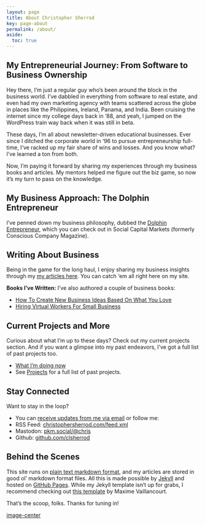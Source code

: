 ```yaml
---
layout: page
title: About Christopher Sherrod
key: page-about
permalink: /about/
aside:
  toc: true
---
```

## My Entrepreneurial Journey: From Software to Business Ownership
Hey there, I’m just a regular guy who’s been around the block in the business world. I’ve dabbled in everything from software to real estate, and even had my own marketing agency with teams scattered across the globe in places like the Philippines, Ireland, Panama, and India. Been cruising the internet since my college days back in ‘88, and yeah, I jumped on the WordPress train way back when it was still in beta.

These days, I’m all about newsletter-driven educational businesses. Ever since I ditched the corporate world in ‘96 to pursue entrepreneurship full-time, I’ve racked up my fair share of wins and losses. And you know what? I’ve learned a ton from both.

Now, I’m paying it forward by sharing my experiences through my business books and articles. My mentors helped me figure out the biz game, so now it’s my turn to pass on the knowledge.

## My Business Approach: The Dolphin Entrepreneur
I’ve penned down my business philosophy, dubbed the [Dolphin Entrepreneur](https://socapglobal.com/2017/08/forget-shark-tank-dolphin-entrepreneur-instead/), which you can check out in Social Capital Markets (formerly Conscious Company Magazine).

## Writing About Business
Being in the game for the long haul, I enjoy sharing my business insights through my [my articles here](https://christophersherrod.com/archive/). You can catch ‘em all right here on my site.

**Books I’ve Written:**
I’ve also authored a couple of business books:
- [How To Create New Business Ideas Based On What You Love](https://amzn.to/3oZlRrW)
- [Hiring Virtual Workers For Small Business](https://amzn.to/2FvAxx9)

## Current Projects and More
Curious about what I’m up to these days? Check out my current projects section. And if you want a glimpse into my past endeavors, I’ve got a full list of past projects too.
- [What I’m doing now](https://christophersherrod.com/now/)
- See [Projects](https://christophersherrod.com/projects) for a full list of past projects.

## Stay Connected
Want to stay in the loop?
- You can [receive updates from me via email](https://christophersherrod.com/newsletter/) or follow me:
- RSS Feed: [christophersherrod.com/feed.xml](https://christophersherrod.com/feed.xml)
- Mastodon: [pkm.social/@chris](https://pkm.social/@chris)
- Github: [github.com/clsherrod](https://github.com/clsherrod)

## Behind the Scenes
This site runs on [plain text markdown format](https://en.wikipedia.org/wiki/Markdown), and my articles are stored in good ol’ markdown format files. All this is made possible by [Jekyll](https://jekyllrb.com/) and hosted on [GitHub Pages](https://pages.github.com). While my Jekyll template isn’t up for grabs, I recommend checking out [this template](https://github.com/maximevaillancourt/digital-garden-jekyll-template)  by Maxime Vaillancourt.

That’s the scoop, folks. Thanks for tuning in!

[image-center](/assets/images/home-chris.webp)
